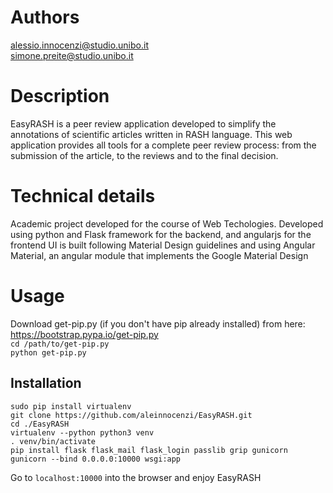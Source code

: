 
# Authors

alessio.innocenzi@studio.unibo.it  
simone.preite@studio.unibo.it

# Description

EasyRASH is a peer review application developed to simplify the annotations of scientific articles written in RASH language.
This web application provides all tools for a complete peer review process: from the submission of the article, to the reviews and to the final decision.

# Technical details

Academic project developed for the course of Web Techologies.
Developed using python and Flask framework for the backend, and angularjs for the frontend
UI is built following Material Design guidelines and using Angular Material, an angular module 
that implements the Google Material Design

# Usage

Download get-pip.py (if you don't have pip already installed) from here: https://bootstrap.pypa.io/get-pip.py  
`cd /path/to/get-pip.py`  
`python get-pip.py` 

## Installation

`sudo pip install virtualenv`  
`git clone https://github.com/aleinnocenzi/EasyRASH.git`  
`cd ./EasyRASH`  
`virtualenv --python python3 venv`  
`. venv/bin/activate`  
`pip install flask flask_mail flask_login passlib grip gunicorn`  
`gunicorn --bind 0.0.0.0:10000 wsgi:app`  

Go to `localhost:10000` into the browser and enjoy EasyRASH 